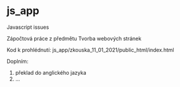 # js_app
Javascript issues

Zápočtová práce z předmětu Tvorba webových stránek

Kod k prohlédnutí:
js_app/zkouska_11_01_2021/public_html/index.html

Doplním:
1) překlad do anglického jazyka
2) ...
